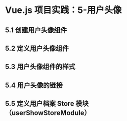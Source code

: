 # Vue.js 项目实践：5-用户头像

## 5.1 创建用户头像组件

## 5.2 定义用户头像组件

## 5.3 用户头像组件的样式

## 5.4 用户头像的链接

## 5.5 定义用户档案 Store 模块（userShowStoreModule）
